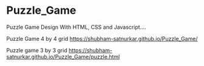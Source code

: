 # Puzzle_Game
Puzzle Game  Design With HTML, CSS and Javascript....

Puzzle Game 4 by 4 grid
https://shubham-satnurkar.github.io/Puzzle_Game/

Puzzle game 3 by 3 grid
https://shubham-satnurkar.github.io/Puzzle_Game/puzzle.html

